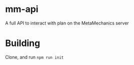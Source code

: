 # mm-api
A full API to interact with plan on the MetaMechanics server

# Building
Clone, and run `npm run init`
